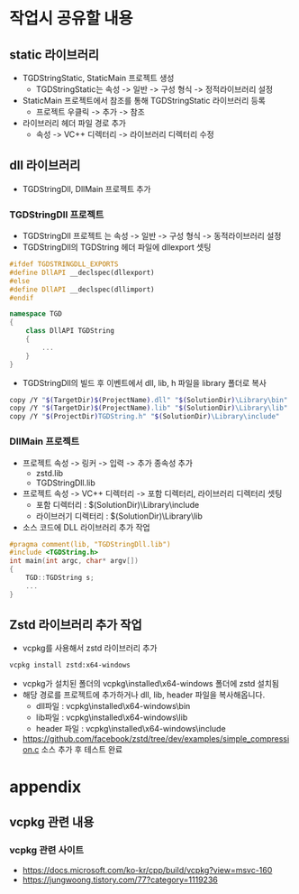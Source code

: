 # 작업시 공유할 내용
## static 라이브러리
* TGDStringStatic, StaticMain 프로젝트 생성
  * TGDStringStatic는 속성 -> 일반 -> 구성 형식 -> 정적라이브러리 설정
* StaticMain 프로젝트에서 참조를 통해 TGDStringStatic 라이브러리 등록
  * 프로젝트 우클릭 -> 추가 -> 참조 
* 라이브러리 헤더 파일 경로 추가 
  * 속성 -> VC++ 디렉터리 -> 라이브러리 디렉터리 수정
  
## dll 라이브러리
* TGDStringDll, DllMain 프로젝트 추가 
  
### TGDStringDll 프로젝트
* TGDStringDll 프로젝트 는 속성 -> 일반 -> 구성 형식 -> 동적라이브러리 설정
* TGDStringDll의 TGDString 헤더 파일에 dllexport 셋팅
```c++
#ifdef TGDSTRINGDLL_EXPORTS
#define DllAPI __declspec(dllexport)
#else
#define DllAPI __declspec(dllimport)
#endif

namespace TGD
{
	class DllAPI TGDString
    {
        ...
    }
}
```
* TGDStringDll의 빌드 후 이벤트에서 dll, lib, h 파일을 library 폴더로 복사
```bash
copy /Y "$(TargetDir)$(ProjectName).dll" "$(SolutionDir)\Library\bin"
copy /Y "$(TargetDir)$(ProjectName).lib" "$(SolutionDir)\Library\lib"
copy /Y "$(ProjectDir)TGDString.h" "$(SolutionDir)\Library\include"
```

### DllMain 프로젝트
* 프로젝트 속성 -> 링커 -> 입력 -> 추가 종속성 추가
  * zstd.lib
  * TGDStringDll.lib
* 프로젝트 속성 -> VC++ 디렉터리 -> 포함 디렉터리, 라이브러리 디렉터리 셋팅
  * 포함 디렉터리 : $(SolutionDir)\Library\include
  * 라이브러기 디렉터리 : $(SolutionDir)\Library\lib
* 소스 코드에 DLL 라이브러리 추가 작업
```c++
#pragma comment(lib, "TGDStringDll.lib")
#include <TGDString.h>
int main(int argc, char* argv[])
{
	TGD::TGDString s;
    ...
}
```

## Zstd 라이브러리 추가 작업 
* vcpkg를 사용해서  zstd 라이브러리 추가
```bash
vcpkg install zstd:x64-windows
```
* vcpkg가 설치된 폴더의 vcpkg\installed\x64-windows 폴더에 zstd 설치됨
* 해당 경로를 프로젝트에 추가하거나 dll, lib, header 파일을 복사해옵니다. 
  * dll파일 : vcpkg\installed\x64-windows\bin
  * lib파일 : vcpkg\installed\x64-windows\lib
  * header 파일 : vcpkg\installed\x64-windows\include 
* https://github.com/facebook/zstd/tree/dev/examples/simple_compression.c 소스 추가 후 테스트 완료

# appendix
## vcpkg 관련 내용
### vcpkg 관련 사이트 
* https://docs.microsoft.com/ko-kr/cpp/build/vcpkg?view=msvc-160
* https://jungwoong.tistory.com/77?category=1119236